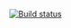 [![Build status](https://ci.appveyor.com/api/projects/status/r0hhubs13ia9hvyk?svg=true)](https://ci.appveyor.com/project/Anton0101001/patterns0-1)
